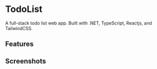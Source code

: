# TodoList

A full-stack todo list web app. Built with .NET, TypeScript, Reactjs, and TailwindCSS.

## Features

## Screenshots